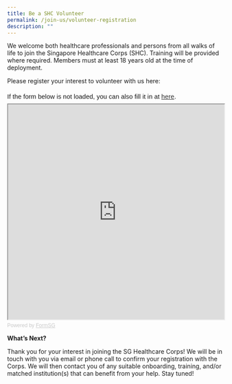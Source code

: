 ```yaml
---
title: Be a SHC Volunteer
permalink: /join-us/volunteer-registration
description: ""
---
```


We welcome both healthcare professionals and persons from all walks of life to join the Singapore Healthcare Corps (SHC). Training will be provided where required. Members must at least 18 years old at the time of deployment.

Please register your interest to volunteer with us here:
<div style="font-family:Sans-Serif;font-size:15px;color:#000;opacity:0.9;padding-top:5px;padding-bottom:8px">If the form below is not loaded, you can also fill it in at <a href="https://form.gov.sg/61231982b66813001200927c">here</a>.</div>

<!-- Change the width and height values to suit you best -->
<iframe id="iframe" src="https://form.gov.sg/61231982b66813001200927c" style="width:100%;height:500px"></iframe>

<div style="font-family:Sans-Serif;font-size:12px;color:#999;opacity:0.5;padding-top:5px">Powered by <a href="https://form.gov.sg" style="color: #999">FormSG</a></div>


**What’s Next?**

Thank you for your interest in joining the SG Healthcare Corps! We will be in touch with you via email or phone call to confirm your registration with the Corps. We will then contact you of any suitable onboarding, training, and/or matched institution(s) that can benefit from your help. Stay tuned!
